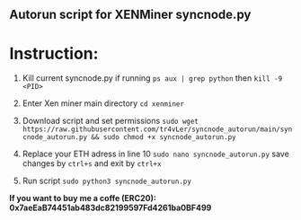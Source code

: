 ## Autorun script for XENMiner syncnode.py

# Instruction:
1. Kill current syncnode.py if running
`ps aux | grep python` then `kill -9 <PID> `

2. Enter Xen miner main directory `cd xenminer`

3. Download script and set permissions `sudo wget https://raw.githubusercontent.com/tr4vLer/syncnode_autorun/main/syncnode_autorun.py && sudo chmod +x syncnode_autorun.py`

4. Replace your ETH adress in line 10 `sudo nano syncnode_autorun.py`
save changes by `ctrl+s` and exit by `ctrl+x`

5. Run script `sudo python3 syncnode_autorun.py`





**If you want to buy me a coffe (ERC20):  0x7aeEaB74451ab483dc82199597Fd4261ba0BF499**
